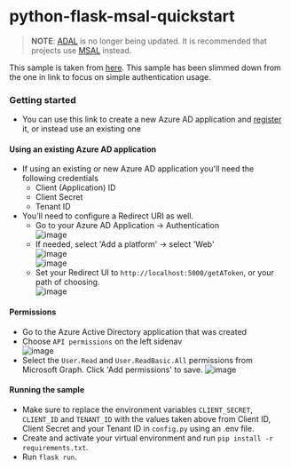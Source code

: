 # python-flask-msal-quickstart

> <b>NOTE</b>: [ADAL](https://github.com/AzureAD/azure-activedirectory-library-for-python) is no longer being updated. It is recommended that projects use [MSAL](https://github.com/AzureAD/microsoft-authentication-library-for-python/wiki/Why-use-MSAL-Python) instead.

This sample is taken from [here](https://github.com/Azure-Samples/active-directory-python-webapp-graphapi/tree/6d73c5adf17a44e8c0c9e7ede515cf1e2315c128). This sample has been slimmed down from the one in link to focus on simple authentication usage. 

### Getting started
 - You can use this link to create a new Azure AD application and [register](https://portal.azure.com/#blade/Microsoft_AAD_RegisteredApps/applicationsListBlade/quickStartType/PythonQuickstartPage/sourceType/docs) it, or instead use an existing one

#### Using an existing Azure AD application
 - If using an existing or new Azure AD application you'll need the following credentials
   - Client (Application) ID
   - Client Secret
   - Tenant ID
 - You'll need to configure a Redirect URI as well.
   - Go to your Azure AD Application -> Authentication <br>
    ![image](https://user-images.githubusercontent.com/31021304/147167636-7581372e-fa68-4447-bbce-ed4defcad18f.png)
   - If needed, select 'Add a platform' -> select 'Web' <br>
    ![image](https://user-images.githubusercontent.com/31021304/147167675-b1bfb10b-805c-4d11-b2dd-bfbfe726bd92.png) <br>
    ![image](https://user-images.githubusercontent.com/31021304/147167742-e107c14c-8414-4856-b813-6cfbd0ab852f.png)
   - Set your Redirect UI to `http://localhost:5000/getAToken`, or your path of choosing. <br>
    ![image](https://user-images.githubusercontent.com/31021304/147420832-ed71e54d-9c25-4d03-bf69-e3f235310b91.png)
#### Permissions
- Go to the Azure Active Directory application that was created
- Choose `API permissions` on the left sidenav <br>
  ![image](https://user-images.githubusercontent.com/31021304/147167908-39e6f82b-f78b-4985-93a1-38eb6b92ee23.png)
- Select the `User.Read` and `User.ReadBasic.All` permissions from Microsoft Graph. Click 'Add permissions' to save.
  ![image](https://user-images.githubusercontent.com/31021304/147167945-f742765d-fba5-409c-b840-38b1daed0e39.png)
  
#### Running the sample
- Make sure to replace the environment variables `CLIENT_SECRET`, `CLIENT_ID` and `TENANT_ID` with the values taken above from Client ID, Client Secret and your Tenant ID in `config.py` using an .env file.
- Create and activate your virtual environment and run `pip install -r requirements.txt`.
- Run `flask run`.
